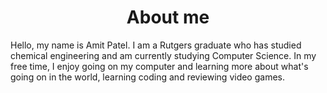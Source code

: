 <head>
  <title>Amit Patel - Programmer</strong></title>
</head>
<body>
  <h1 style="text-align: center;">About me</h1>
  Hello, my name is Amit Patel. I am a Rutgers graduate who has studied chemical engineering and am currently studying Computer Science. In my free time, I enjoy going on my computer and learning more about what's going on in the world, learning coding and reviewing video games.
</body>

